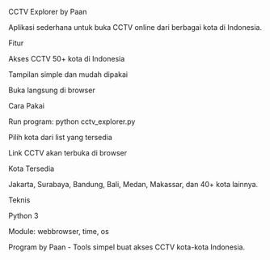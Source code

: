 CCTV Explorer by Paan

Aplikasi sederhana untuk buka CCTV online dari berbagai kota di Indonesia.

Fitur

Akses CCTV 50+ kota di Indonesia

Tampilan simple dan mudah dipakai

Buka langsung di browser

Cara Pakai

Run program: python cctv_explorer.py

Pilih kota dari list yang tersedia

Link CCTV akan terbuka di browser

Kota Tersedia

Jakarta, Surabaya, Bandung, Bali, Medan, Makassar, dan 40+ kota lainnya.

Teknis

Python 3

Module: webbrowser, time, os

Program by Paan - Tools simpel buat akses CCTV kota-kota Indonesia.
